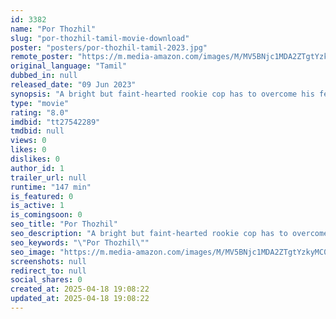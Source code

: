 ```yaml
---
id: 3382
name: "Por Thozhil"
slug: "por-thozhil-tamil-movie-download"
poster: "posters/por-thozhil-tamil-2023.jpg"
remote_poster: "https://m.media-amazon.com/images/M/MV5BNjc1MDA2ZTgtYzkyMC00ZTcwLWEwNmUtYjM1MmZhYTc3YzgzXkEyXkFqcGc@._V1_SX300.jpg"
original_language: "Tamil"
dubbed_in: null
released_date: "09 Jun 2023"
synopsis: "A bright but faint-hearted rookie cop has to overcome his fears in order to succeed in his first case which sees him partnered with a reclusive senior officer to catch a serial killer on the loose."
type: "movie"
rating: "8.0"
imdbid: "tt27542289"
tmdbid: null
views: 0
likes: 0
dislikes: 0
author_id: 1
trailer_url: null
runtime: "147 min"
is_featured: 0
is_active: 1
is_comingsoon: 0
seo_title: "Por Thozhil"
seo_description: "A bright but faint-hearted rookie cop has to overcome his fears in order to succeed in his first case which sees him partnered with a reclusive senior officer to catch a serial killer on the loose."
seo_keywords: "\"Por Thozhil\""
seo_image: "https://m.media-amazon.com/images/M/MV5BNjc1MDA2ZTgtYzkyMC00ZTcwLWEwNmUtYjM1MmZhYTc3YzgzXkEyXkFqcGc@._V1_SX300.jpg"
screenshots: null
redirect_to: null
social_shares: 0
created_at: 2025-04-18 19:08:22
updated_at: 2025-04-18 19:08:22
---
```



